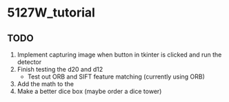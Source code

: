 # 5127W_tutorial

## TODO

1. Implement capturing image when button in tkinter is clicked and run the detector
2. Finish testing the d20 and d12
    - Test out ORB and SIFT feature matching (currently using ORB)
3. Add the math to the 
4. Make a better dice box (maybe order a dice tower)